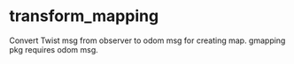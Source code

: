 transform\_mapping
===
Convert Twist msg from observer to odom msg for creating map. gmapping pkg requires odom msg.
 